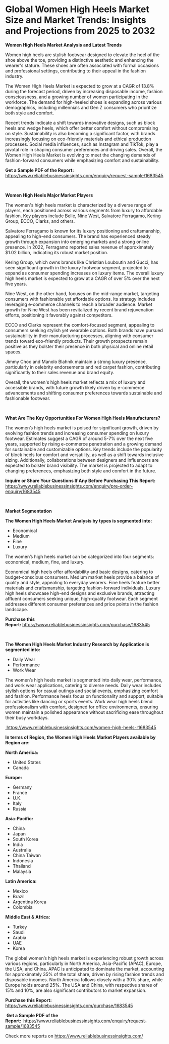 <p><h1>Global Women High Heels Market Size and Market Trends: Insights and Projections from 2025 to 2032</h1></p><p><strong>Women High Heels Market Analysis and Latest Trends</strong></p>
<p><p>Women high heels are stylish footwear designed to elevate the heel of the shoe above the toe, providing a distinctive aesthetic and enhancing the wearer's stature. These shoes are often associated with formal occasions and professional settings, contributing to their appeal in the fashion industry. </p><p>The Women High Heels Market is expected to grow at a CAGR of 13.8% during the forecast period, driven by increasing disposable income, fashion consciousness, and a growing number of women participating in the workforce. The demand for high-heeled shoes is expanding across various demographics, including millennials and Gen Z consumers who prioritize both style and comfort.</p><p>Recent trends indicate a shift towards innovative designs, such as block heels and wedge heels, which offer better comfort without compromising on style. Sustainability is also becoming a significant factor, with brands increasingly focusing on eco-friendly materials and ethical production processes. Social media influences, such as Instagram and TikTok, play a pivotal role in shaping consumer preferences and driving sales. Overall, the Women High Heels Market is evolving to meet the changing demands of fashion-forward consumers while emphasizing comfort and sustainability.</p></p>
<p><strong>Get a Sample PDF of the Report:&nbsp;</strong> <a href="https://www.reliablebusinessinsights.com/enquiry/request-sample/1683545?utm_campaign=1837&utm_medium=2&utm_source=Github&utm_content=ia&utm_term=05022025&utm_id=women-high-heels">https://www.reliablebusinessinsights.com/enquiry/request-sample/1683545</a></p>
<p>&nbsp;</p>
<p><strong>Women High Heels Major Market Players</strong></p>
<p><p>The women's high heels market is characterized by a diverse range of players, each positioned across various segments from luxury to affordable fashion. Key players include Belle, Nine West, Salvatore Ferragamo, Kering Group, ECCO, Clarks, and others.</p><p>Salvatore Ferragamo is known for its luxury positioning and craftsmanship, appealing to high-end consumers. The brand has experienced steady growth through expansion into emerging markets and a strong online presence. In 2022, Ferragamo reported sales revenue of approximately $1.02 billion, indicating its robust market position.</p><p>Kering Group, which owns brands like Christian Louboutin and Gucci, has seen significant growth in the luxury footwear segment, projected to expand as consumer spending increases on luxury items. The overall luxury high heels market is expected to grow at a CAGR of over 5% over the next five years.</p><p>Nine West, on the other hand, focuses on the mid-range market, targeting consumers with fashionable yet affordable options. Its strategy includes leveraging e-commerce channels to reach a broader audience. Market growth for Nine West has been revitalized by recent brand rejuvenation efforts, positioning it favorably against competitors.</p><p>ECCO and Clarks represent the comfort-focused segment, appealing to consumers seeking stylish yet wearable options. Both brands have pursued sustainability in their manufacturing processes, aligning with consumer trends toward eco-friendly products. Their growth prospects remain positive as they bolster their presence in both physical and online retail spaces.</p><p>Jimmy Choo and Manolo Blahnik maintain a strong luxury presence, particularly in celebrity endorsements and red carpet fashion, contributing significantly to their sales revenue and brand equity.</p><p>Overall, the women's high heels market reflects a mix of luxury and accessible brands, with future growth likely driven by e-commerce advancements and shifting consumer preferences towards sustainable and fashionable footwear.</p></p>
<p>&nbsp;</p>
<p><strong>What Are The Key Opportunities For Women High Heels Manufacturers?</strong></p>
<p><p>The women’s high heels market is poised for significant growth, driven by evolving fashion trends and increasing consumer spending on luxury footwear. Estimates suggest a CAGR of around 5-7% over the next five years, supported by rising e-commerce penetration and a growing demand for sustainable and customizable options. Key trends include the popularity of block heels for comfort and versatility, as well as a shift towards inclusive sizing. Additionally, collaborations between designers and influencers are expected to bolster brand visibility. The market is projected to adapt to changing preferences, emphasizing both style and comfort in the future.</p></p>
<p><strong>Inquire or Share Your Questions If Any Before Purchasing This Report:</strong> <a href="https://www.reliablebusinessinsights.com/enquiry/pre-order-enquiry/1683545?utm_campaign=1837&utm_medium=2&utm_source=Github&utm_content=ia&utm_term=05022025&utm_id=women-high-heels">https://www.reliablebusinessinsights.com/enquiry/pre-order-enquiry/1683545</a></p>
<p>&nbsp;</p>
<p><strong>Market Segmentation</strong></p>
<p><strong>The Women High Heels Market Analysis by types is segmented into:</strong></p>
<p><ul><li>Economical</li><li>Medium</li><li>Fine</li><li>Luxury</li></ul></p>
<p><p>The women’s high heels market can be categorized into four segments: economical, medium, fine, and luxury. </p><p>Economical high heels offer affordability and basic designs, catering to budget-conscious consumers. Medium market heels provide a balance of quality and style, appealing to everyday wearers. Fine heels feature better materials and craftsmanship, targeting fashion-forward individuals. Luxury high heels showcase high-end designs and exclusive brands, attracting affluent consumers seeking unique, high-quality footwear. Each segment addresses different consumer preferences and price points in the fashion landscape.</p></p>
<p><strong>Purchase this Report:&nbsp;</strong><a href="https://www.reliablebusinessinsights.com/purchase/1683545?utm_campaign=1837&utm_medium=2&utm_source=Github&utm_content=ia&utm_term=05022025&utm_id=women-high-heels">https://www.reliablebusinessinsights.com/purchase/1683545</a></p>
<p>&nbsp;</p>
<p><strong>The Women High Heels Market Industry Research by Application is segmented into:</strong></p>
<p><ul><li>Daily Wear</li><li>Performance</li><li>Work Wear</li></ul></p>
<p><p>The women’s high heels market is segmented into daily wear, performance, and work wear applications, catering to diverse needs. Daily wear includes stylish options for casual outings and social events, emphasizing comfort and fashion. Performance heels focus on functionality and support, suitable for activities like dancing or sports events. Work wear high heels blend professionalism with comfort, designed for office environments, ensuring women maintain a polished appearance without sacrificing ease throughout their busy workdays.</p></p>
<p><a href="https://www.reliablebusinessinsights.com/women-high-heels-r1683545?utm_campaign=1837&utm_medium=2&utm_source=Github&utm_content=ia&utm_term=05022025&utm_id=women-high-heels">&nbsp;https://www.reliablebusinessinsights.com/women-high-heels-r1683545</a></p>
<p><strong>In terms of Region, the Women High Heels Market Players available by Region are:</strong></p>
<p>
    <p> <strong> North America: </strong>
        <ul>
            <li>United States</li>
            <li>Canada</li>
        </ul>
        </p> 
    <p> <strong> Europe: </strong>
        <ul>
            <li>Germany</li>
            <li>France</li>
            <li>U.K.</li>
            <li>Italy</li>
            <li>Russia</li>
        </ul>
        </p> 
    <p> <strong> Asia-Pacific: </strong>
        <ul>
            <li>China</li>
            <li>Japan</li>
            <li>South Korea</li>
            <li>India</li>
            <li>Australia</li>
            <li>China Taiwan</li>
            <li>Indonesia</li>
            <li>Thailand</li>
            <li>Malaysia</li>
        </ul>
        </p> 
    <p> <strong> Latin America: </strong>
        <ul>
            <li>Mexico</li>
            <li>Brazil</li>
            <li>Argentina Korea</li>
            <li>Colombia</li>
        </ul>
        </p> 
    <p> <strong> Middle East & Africa: </strong>
        <ul>
            <li>Turkey</li>
            <li>Saudi</li>
            <li>Arabia</li>
            <li>UAE</li>
            <li>Korea</li>
        </ul>
    </p>
    </p>
<p><p>The global women’s high heels market is experiencing robust growth across various regions, particularly in North America, Asia-Pacific (APAC), Europe, the USA, and China. APAC is anticipated to dominate the market, accounting for approximately 35% of the total share, driven by rising fashion trends and disposable incomes. North America follows closely with a 30% share, while Europe holds around 25%. The USA and China, with respective shares of 15% and 10%, are also significant contributors to market expansion.</p></p>
<p><strong>Purchase this Report: </strong><a href="https://www.reliablebusinessinsights.com/purchase/1683545?utm_campaign=1837&utm_medium=2&utm_source=Github&utm_content=ia&utm_term=05022025&utm_id=women-high-heels">https://www.reliablebusinessinsights.com/purchase/1683545</a></p>
<p>&nbsp;<strong>Get a Sample PDF of the Report:&nbsp;&nbsp;</strong><a href="https://www.reliablebusinessinsights.com/enquiry/request-sample/1683545?utm_campaign=1837&utm_medium=2&utm_source=Github&utm_content=ia&utm_term=05022025&utm_id=women-high-heels">https://www.reliablebusinessinsights.com/enquiry/request-sample/1683545</a></p>
<p><strong></strong></p>
<p>Check more reports on <a href="https://www.reliablebusinessinsights.com/?utm_campaign=1837&utm_medium=2&utm_source=Github&utm_content=ia&utm_term=05022025&utm_id=women-high-heels">https://www.reliablebusinessinsights.com/</a></p>